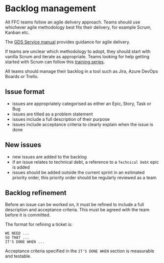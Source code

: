 # Backlog management
All FFC teams follow an agile delivery approach. Teams should use whichever agile methodology best fits their delivery, for example Scrum, Kanban etc.

The [GDS Service manual](https://www.gov.uk/service-manual/agile-delivery) provides guidance for agile delivery.

If teams are unclear which methodology to adopt, they should start with vanilla Scrum and iterate as appropriate. Teams looking for help getting started with Scrum can follow this [training series](http://scrumtrainingseries.com).

All teams should manage their backlog in a tool such as Jira, Azure DevOps Boards or Trello.

## Issue format
- issues are appropriately categorised as either an Epic, Story, Task or Bug
- issues are titled as a problem statement
- issues include a full description of their purpose
- issues include acceptance criteria to clearly explain when the issue is done

## New issues
- new issues are added to the backlog
- if an issue relates to technical debt, a reference to a `Technical Debt` epic is added
- issues should be added outside the current sprint in an estimated priority order, this priority order should be regularly reviewed as a team

## Backlog refinement
Before an issue can be worked on, it must be refined to include a full description and acceptance criteria. This must be agreed with the team before it is committed.

The format for refining a ticket is:

```
WE NEED ...
SO THAT ...
IT'S DONE WHEN ...
```

Acceptance criteria specified in the `IT'S DONE WHEN` section is measurable and testable.
